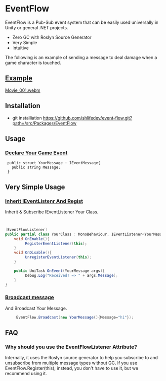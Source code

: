 # EventFlow

EventFlow is a Pub-Sub event system that can be easily used universally in Unity or general .NET projects.


- Zero GC with Roslyn Source Generator
- Very Simple
- Intuitive


 

The following is an example of sending a message to deal damage when a game character is touched.
 
## [Example](https://github.com/shlifedev/event-flow/tree/main/src/Assets/Example)
[Movie_001.webm](https://github.com/user-attachments/assets/19ef0dd3-7288-49fa-b3c3-87b2195be071)


## Installation

- git installiation
https://github.com/shlifedev/event-flow.git?path=/src/Packages/EventFlow


## Usage

### [Declare Your Game Event](https://github.com/shlifedev/event-flow/tree/main/src/Assets/Example/Scripts/Messages/OnEntityDamagedMessage.cs) 

```
 public struct YourMessage : IEventMessage{ 
   public string Message;
 }
```


## Very Simple Usage

### [Inherit IEventListenr<T> And Regist](https://github.com/shlifedev/event-flow/tree/main/src/Assets/Example/Scripts/HealthBarUI.cs)

Inherit & Subscribe IEventListener<TMessage> Your Class. 


```cs


[EventFlowListener]
public partial class YourClass : MonoBehaviour, IEventListener<YourMessage>{
    void OnEnable(){
         RegisterEventListener(this);
    }
    void OnDisable(){
         UnregisterEventListener(this);
    }

    public UniTask OnEvent(YourMessage args){
         Debug.Log("Received! => " + args.Message);
    }
}
```


### [Broadcast message](https://github.com/shlifedev/unity-event-system/blob/main/GameEvent/Example/Scripts/GameEntity.cs)

And Broadcast Your Message.

```cs
     EventFlow.Broadcast(new YourMessage(){Message="hi"});
```  



## FAQ

### Why should you use the EventFlowListener Attribute?

Internally, it uses the Roslyn source generator to help you subscribe to and unsubscribe from multiple message types without GC. If you use EventFlow.Register(this); instead, you don't have to use it, but we recommend using it.


